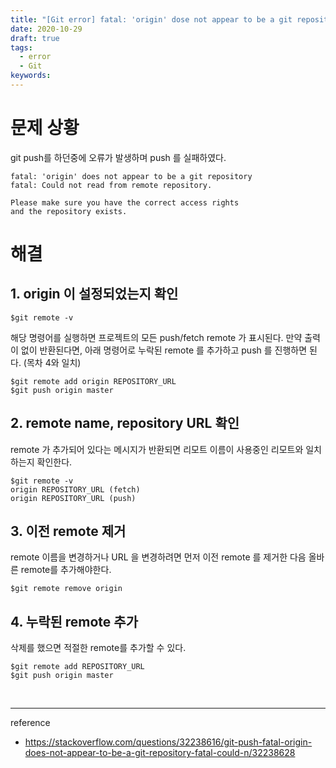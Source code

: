 ```yaml
---
title: "[Git error] fatal: 'origin' dose not appear to be a git repository"
date: 2020-10-29
draft: true
tags:
  - error
  - Git
keywords:
---
```


# 문제 상황

git push를 하던중에 오류가 발생하며 push 를 실패하였다.

```shell
fatal: 'origin' does not appear to be a git repository
fatal: Could not read from remote repository.

Please make sure you have the correct access rights
and the repository exists.
```



# 해결

## 1. origin 이 설정되었는지 확인

```shell
$git remote -v
```

해당 명령어를 실행하면 프로젝트의 모든 push/fetch remote 가 표시된다. 
만약 출력이 없이 반환된다면, 아래 명령어로 누락된 remote 를 추가하고 push 를 진행하면 된다. (목차 4와 일치)

```shell
$git remote add origin REPOSITORY_URL
$git push origin master
```
  
## 2. remote name, repository URL 확인

remote 가 추가되어 있다는 메시지가 반환되면 리모트 이름이 사용중인 리모트와 일치하는지 확인한다.


```shell
$git remote -v
origin REPOSITORY_URL (fetch)
origin REPOSITORY_URL (push)
```

## 3. 이전 remote 제거
remote 이름을 변경하거나 URL 을 변경하려면 먼저 이전 remote 를 제거한 다음 올바른 remote를 추가해야한다.

```shell
$git remote remove origin
```


## 4. 누락된 remote 추가 
삭제를 했으면 적절한 remote를 추가할 수 있다.

```shell
$git remote add REPOSITORY_URL
$git push origin master
```


<br>

-----
reference

- https://stackoverflow.com/questions/32238616/git-push-fatal-origin-does-not-appear-to-be-a-git-repository-fatal-could-n/32238628